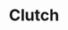 ---
git: https://github.com/lyft/clutch
logohandle: clutchsh
sort: clutch
title: Clutch
twitter: https://x.com/clutchdotsh
website: https://clutch.sh/
---